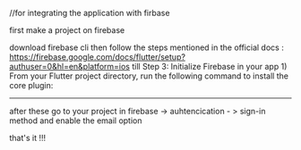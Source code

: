 //for integrating the application with firbase 

first make a project on firebase

download firebase cli
then follow the steps mentioned in the official docs :  https://firebase.google.com/docs/flutter/setup?authuser=0&hl=en&platform=ios
till Step 3: Initialize Firebase in your app
             1) From your Flutter project directory, run the following command to install the core plugin:

----------------------------------------------------------------------------------------------------------------------

after these go to your project in firebase -> auhtencication - > sign-in method    and enable the email option


that's it !!!

